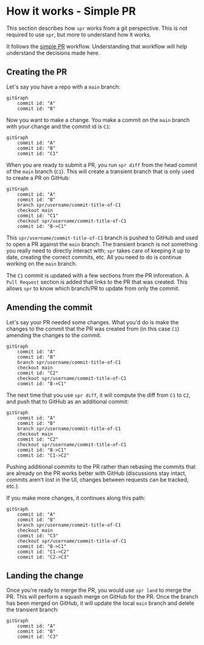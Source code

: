 # How it works - Simple PR

This section describes how `spr` works from a git perspective.
This is not required to use `spr`,
but more to understand how it works.

It follows the [simple PR](../user/simple.md) workflow.
Understanding that workflow will help understand the decisions made here.

## Creating the PR

Let's say you have a repo with a `main` branch:

```mermaid
gitGraph
    commit id: "A"
    commit id: "B"
```

Now you want to make a change.
You make a commit on the `main` branch with your change and the commit id is `C1`:

```mermaid
gitGraph
    commit id: "A"
    commit id: "B"
    commit id: "C1"
```

When you are ready to submit a PR, you run `spr diff` from the head commit of the `main` branch (`C1`).
This will create a transient branch that is only used to create a PR on GitHub:

```mermaid
gitGraph
    commit id: "A"
    commit id: "B"
    branch spr/username/commit-title-of-C1
    checkout main
    commit id: "C1"
    checkout spr/username/commit-title-of-C1
    commit id: "B->C1"
```

This `spr/username/commit-title-of-C1` branch is pushed to GitHub and used to open a PR against the `main` branch.
The transient branch is not something you really need to directly interact with;
`spr` takes care of keeping it up to date, creating the correct commits, etc.
All you need to do is continue working on the `main` branch.

The `C1` commit is updated with a few sections from the PR information.
A `Pull Request` section is added that links to the PR that was created.
This allows `spr` to know which branch/PR to update from only the commit.

## Amending the commit

Let's say your PR needed some changes.
What you'd do is make the changes to the commit that the PR was created from (in this case `C1`)
amending the changes to the commit.

```mermaid
gitGraph
    commit id: "A"
    commit id: "B"
    branch spr/username/commit-title-of-C1
    checkout main
    commit id: "C2"
    checkout spr/username/commit-title-of-C1
    commit id: "B->C1"
```

The next time that you use `spr diff`,
it will compute the diff from `C1` to `C2`,
and push that to GitHub as an additional commit:

```mermaid
gitGraph
    commit id: "A"
    commit id: "B"
    branch spr/username/commit-title-of-C1
    checkout main
    commit id: "C2"
    checkout spr/username/commit-title-of-C1
    commit id: "B->C1"
    commit id: "C1->C2"
```

Pushing additional commits to the PR rather than rebasing the commits that are already on the PR works better with GitHub (discussions stay intact, commits aren't lost in the UI, changes between requests can be tracked, etc.).

If you make more changes,
it continues along this path:

```mermaid
gitGraph
    commit id: "A"
    commit id: "B"
    branch spr/username/commit-title-of-C1
    checkout main
    commit id: "C3"
    checkout spr/username/commit-title-of-C1
    commit id: "B->C1"
    commit id: "C1->C2"
    commit id: "C2->C3"
```

## Landing the change

Once you're ready to merge the PR,
you would use `spr land` to merge the PR.
This will perform a squash merge on GitHub for the PR.
Once the branch has been merged on GitHub,
it will update the local `main` branch and delete the transient branch:

```mermaid
gitGraph
    commit id: "A"
    commit id: "B"
    commit id: "C3"
```
